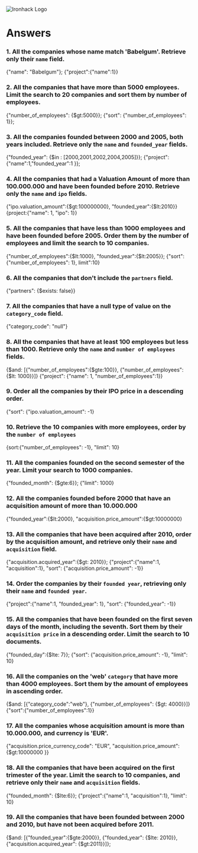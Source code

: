 ![Ironhack Logo](https://i.imgur.com/1QgrNNw.png)

# Answers

### 1. All the companies whose name match 'Babelgum'. Retrieve only their `name` field.

{"name": "Babelgum"};
{"project":{"name":1}}

### 2. All the companies that have more than 5000 employees. Limit the search to 20 companies and sort them by **number of employees**.

{"number_of_employees": {\$gt:5000}};
{"sort": {"number_of_employees": 1}};

### 3. All the companies founded between 2000 and 2005, both years included. Retrieve only the `name` and `founded_year` fields.

{"founded_year": {\$in : [2000,2001,2002,2004,2005]}};
{"project":{"name":1,"founded_year":1 }};

### 4. All the companies that had a Valuation Amount of more than 100.000.000 and have been founded before 2010. Retrieve only the `name` and `ipo` fields.

{"ipo.valuation_amount":{$gt:100000000}, "founded_year":{$lt:2010}}
{project:{"name": 1, "ipo": 1}}

### 5. All the companies that have less than 1000 employees and have been founded before 2005. Order them by the number of employees and limit the search to 10 companies.

{"number_of_employees":{$lt:1000}, "founded_year":{$lt:2005}};
{"sort":{"number_of_employees": 1}, limit":10}

### 6. All the companies that don't include the `partners` field.

{"partners": {\$exists: false}}

### 7. All the companies that have a null type of value on the `category_code` field.

{"category_code": "null"}

### 8. All the companies that have at least 100 employees but less than 1000. Retrieve only the `name` and `number of employees` fields.

{$and: [{"number_of_employees":{$gte:100}}, {"number_of_employees": {\$lt: 1000}}]}
{"project": {"name": 1, "number_of_employees":1}}

### 9. Order all the companies by their IPO price in a descending order.

{"sort": {"ipo.valuation_amount": -1}

### 10. Retrieve the 10 companies with more employees, order by the `number of employees`

{sort:{"number_of_employees": -1}, "limit": 10}

### 11. All the companies founded on the second semester of the year. Limit your search to 1000 companies.

{"founded_month": {\$gte:6}};
{"limit": 1000}

### 12. All the companies founded before 2000 that have an acquisition amount of more than 10.000.000

{"founded_year":{$lt:2000}, "acquisition.price_amount":{$gt:10000000}

### 13. All the companies that have been acquired after 2010, order by the acquisition amount, and retrieve only their `name` and `acquisition` field.

{"acquisition.acquired_year":{\$gt: 2010}};
{"project":{"name":1, "acquisition":1}, "sort": {"acquisition.price_amount": -1}}

### 14. Order the companies by their `founded year`, retrieving only their `name` and `founded year`.

{"project":{"name":1, "founded_year": 1}, "sort": {"founded_year": -1}}

### 15. All the companies that have been founded on the first seven days of the month, including the seventh. Sort them by their `acquisition price` in a descending order. Limit the search to 10 documents.

{"founded_day":{\$lte: 7}};
{"sort": {"acquisition.price_amount": -1}, "limit": 10}

### 16. All the companies on the 'web' `category` that have more than 4000 employees. Sort them by the amount of employees in ascending order.

{$and: [{"category_code":"web"}, {"number_of_employees": {$gt: 4000}}]}
{"sort":{"number_of_employees":1}}

### 17. All the companies whose acquisition amount is more than 10.000.000, and currency is 'EUR'.

{"acquisition.price_currency_code": "EUR", "acquisition.price_amount": {\$gt:10000000 }}

### 18. All the companies that have been acquired on the first trimester of the year. Limit the search to 10 companies, and retrieve only their `name` and `acquisition` fields.

{"founded_month": {\$lte:6}};
{"project":{"name":1, "acquisition":1}, "limit": 10}

### 19. All the companies that have been founded between 2000 and 2010, but have not been acquired before 2011.

{$and: [{"founded_year":{$gte:2000}}, {"founded_year": {$lte: 2010}}, {"acquisition.acquired_year": {$gt:2011}}]};
